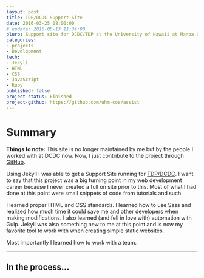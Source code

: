```yaml
---
layout: post
title: TDP/DCDC Support Site
date: 2016-03-25 08:00:00
# update: 2016-05-13 11:34:00
blurb: Support site for DCDC/TDP at the University of Hawaii at Manoa College of Education
categories:
- projects
- Development
tech:
- Jekyll
- HTML
- CSS
- JavaScript
- Ruby
published: false
project-status: Finished
project-github: https://github.com/uhm-coe/assist
---
```


# Summary

**Things to note:** This site is no longer maintained by me but by the people I worked with at DCDC now. Now, I just contribute to the project through [GitHub](https://github.com/uhm-coe/assist).

Using Jekyll I was able to get a Support Site running for [TDP/DCDC](http://dcdc.coe.hawaii.edu/). I want to say that this project was a big turning point in my web development career because I never created a full on site prior to this. Most of what I had done at this point were small snippets of code from tutorials and such.

I learned proper HTML and CSS standards. I learned how to use Sass and realized how much time it could save me and other developers when making modifications. I also learned (and fell in love with) automation with Gulp. Jekyll was also something new to me at this point and is now my favorite tool to work with when creating simple static websites.

Most importantly I learned how to work with a team.

<hr />

## In the process...
